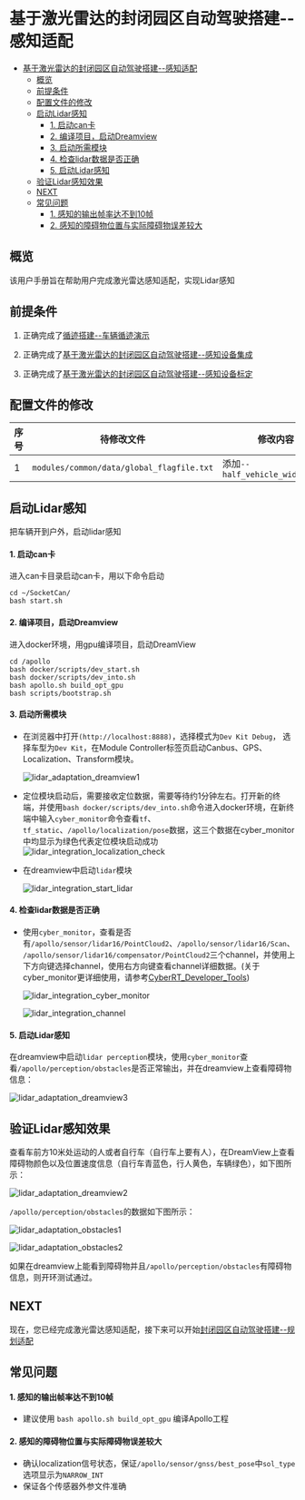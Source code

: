 # 基于激光雷达的封闭园区自动驾驶搭建--感知适配

- [基于激光雷达的封闭园区自动驾驶搭建--感知适配](#基于激光雷达的封闭园区自动驾驶搭建--感知适配)
  - [概览](#概览)
  - [前提条件](#前提条件)
  - [配置文件的修改](#配置文件的修改)
  - [启动Lidar感知](#启动lidar感知)
      - [1. 启动can卡](#1-启动can卡)
      - [2. 编译项目，启动Dreamview](#2-编译项目启动dreamview)
      - [3. 启动所需模块](#3-启动所需模块)
      - [4. 检查lidar数据是否正确](#4-检查lidar数据是否正确)
      - [5. 启动Lidar感知](#5-启动lidar感知)
  - [验证Lidar感知效果](#验证lidar感知效果)
  - [NEXT](#next)
  - [常见问题](#常见问题)
      - [1. 感知的输出帧率达不到10帧](#1-感知的输出帧率达不到10帧)
      - [2. 感知的障碍物位置与实际障碍物误差较大](#2-感知的障碍物位置与实际障碍物误差较大)
## 概览
该用户手册旨在帮助用户完成激光雷达感知适配，实现Lidar感知

## 前提条件

 1. 正确完成了[循迹搭建--车辆循迹演示](../Waypoint_Following/start_waypoint_following_cn.md)

 2. 正确完成了[基于激光雷达的封闭园区自动驾驶搭建--感知设备集成](sensor_integration_cn.md)
 
 3. 正确完成了[基于激光雷达的封闭园区自动驾驶搭建--感知设备标定](sensor_calibration_cn.md)

## 配置文件的修改

|序号 | 待修改文件 | 修改内容 | 
|---|---|---|
|  1 | `modules/common/data/global_flagfile.txt` |  添加`--half_vehicle_width=0.43` |

## 启动Lidar感知

把车辆开到户外，启动lidar感知


#### 1. 启动can卡

进入can卡目录启动can卡，用以下命令启动

    cd ~/SocketCan/
    bash start.sh

####  2. 编译项目，启动Dreamview
进入docker环境，用gpu编译项目，启动DreamView 

    cd /apollo
    bash docker/scripts/dev_start.sh
    bash docker/scripts/dev_into.sh
    bash apollo.sh build_opt_gpu
    bash scripts/bootstrap.sh

####  3. 启动所需模块

- 在浏览器中打开`(http://localhost:8888)`，选择模式为`Dev Kit Debug`， 选择车型为`Dev Kit`，在Module Controller标签页启动Canbus、GPS、Localization、Transform模块。

  ![lidar_adaptation_dreamview1](images/lidar_adaptation_dreamview4.png)

- 定位模块启动后，需要接收定位数据，需要等待约1分钟左右。打开新的终端，并使用`bash docker/scripts/dev_into.sh`命令进入docker环境，在新终端中输入`cyber_monitor`命令查看`tf`、`tf_static`、`/apollo/localization/pose`数据，这三个数据在cyber_monitor中均显示为绿色代表定位模块启动成功
![lidar_integration_localization_check](images/lidar_integration_localization_check.png)

- 在dreamview中启动`lidar`模块

  ![lidar_integration_start_lidar](images/lidar_integration_start_lidar.png)
 
####  4. 检查lidar数据是否正确

 - 使用`cyber_monitor`，查看是否有`/apollo/sensor/lidar16/PointCloud2`、`/apollo/sensor/lidar16/Scan`、`/apollo/sensor/lidar16/compensator/PointCloud2`三个channel，并使用上下方向键选择channel，使用右方向键查看channel详细数据。(关于cyber_monitor更详细使用，请参考[CyberRT_Developer_Tools](../../cyber/CyberRT_Developer_Tools.md))
 
    ![lidar_integration_cyber_monitor](images/lidar_integration_cyber_monitor.png)

    ![lidar_integration_channel](images/lidar_integration_channel.png)

#### 5. 启动Lidar感知
在dreamview中启动`lidar perception`模块，使用`cyber_monitor`查看`/apollo/perception/obstacles`是否正常输出，并在dreamview上查看障碍物信息：

![lidar_adaptation_dreamview3](images/lidar_adaptation_dreamview3.png)

## 验证Lidar感知效果

查看车前方10米处运动的人或者自行车（自行车上要有人），在DreamView上查看障碍物颜色以及位置速度信息（自行车青蓝色，行人黄色，车辆绿色），如下图所示：

![lidar_adaptation_dreamview2](images/lidar_adaptation_dreamview2.png)

`/apollo/perception/obstacles`的数据如下图所示：

![lidar_adaptation_obstacles1](images/lidar_adaptation_obstacles1.png)

![lidar_adaptation_obstacles2](images/lidar_adaptation_obstacles2.png)

如果在dreamview上能看到障碍物并且`/apollo/perception/obstacles`有障碍物信息，则开环测试通过。

## NEXT
现在，您已经完成激光雷达感知适配，接下来可以开始[封闭园区自动驾驶搭建--规划适配](planning_configuration_cn.md)

## 常见问题
#### 1. 感知的输出帧率达不到10帧
* 建议使用 `bash apollo.sh build_opt_gpu` 编译Apollo工程

#### 2. 感知的障碍物位置与实际障碍物误差较大
* 确认localization信号状态，保证`/apollo/sensor/gnss/best_pose`中`sol_type` 选项显示为`NARROW_INT`
* 保证各个传感器外参文件准确
